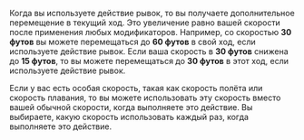 Когда вы используете действие рывок, то вы получаете дополнительное перемещение в текущий ход. Это увеличение равно вашей скорости после применения любых модификаторов. Например, со скоростью **30 футов** вы можете перемещаться до **60 футов** в свой ход, если используете действие рывок. Если ваша скорость в **30 футов** снижена до **15 футов**, то вы можете перемещаться до **30 футов** в этот ход, если используете действие рывок. 

Если у вас есть особая скорость, такая как скорость полёта или скорость плавания, то вы можете использовать эту скорость вместо вашей обычной скорости, когда выполняете это действие. Вы выбираете, какую скорость использовать каждый раз, когда выполняете это действие.

